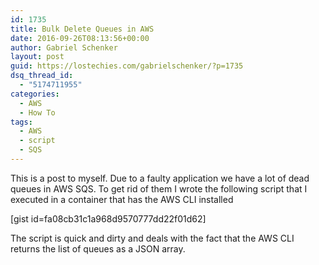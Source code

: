 ```yaml
---
id: 1735
title: Bulk Delete Queues in AWS
date: 2016-09-26T08:13:56+00:00
author: Gabriel Schenker
layout: post
guid: https://lostechies.com/gabrielschenker/?p=1735
dsq_thread_id:
  - "5174711955"
categories:
  - AWS
  - How To
tags:
  - AWS
  - script
  - SQS
---
```

This is a post to myself. Due to a faulty application we have a lot of dead queues in AWS SQS. To get rid of them I wrote the following script that I executed in a container that has the AWS CLI installed

[gist id=fa08cb31c1a968d9570777dd22f01d62]

The script is quick and dirty and deals with the fact that the AWS CLI returns the list of queues as a JSON array.